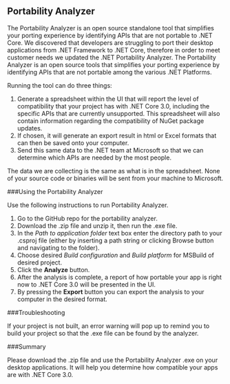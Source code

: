 ## Portability Analyzer 

The Portability Analyzer is an open source standalone tool that simplifies your porting experience by identifying APIs that are not portable to .NET Core. We discovered that developers are struggling to port their desktop applications from .NET Framework to .NET Core, therefore in order to meet customer needs we updated the .NET Portability Analyzer. The Portability Analyzer is an open source tools that simplifies your porting experience by identifying APIs that are not portable among the various .NET Platforms. 

Running the tool can do three things: 

1.	Generate a spreadsheet within the UI that will report the level of compatibility that your project has with .NET Core 3.0, including the specific APIs that are currently unsupported. This spreadsheet will also contain information regarding the compatibility of NuGet package updates.
2.	If chosen, it will generate an export result in html or Excel formats that can then be saved onto your computer. 
3.	Send this same data to the .NET team at Microsoft so that we can determine which APIs are needed by the most people.

The data we are collecting is the same as what is in the spreadsheet. None of your source code or binaries will be sent from your machine to Microsoft. 

###Using the Portability Analyzer

Use the following instructions to run Portability Analyzer.
1.	Go to the GitHub repo for the portability analyzer.
2.	Download the .zip file and unzip it, then run the .exe file.
3.	In the *Path to application folder* text box enter the directory path to your .csproj file (either by inserting a path string or clicking Browse button and navigating to the folder).
4.	Choose desired *Build configuration* and *Build platform* for MSBuild of desired project.
5.	Click the **Analyze** button.
6.	After the analysis is complete, a report of how portable your app is right now to .NET Core 3.0 will be presented in the UI.
7.	By pressing the **Export** button you can export the analysis to your computer in the desired format. 


###Troubleshooting

If your project is not built, an error warning will pop up to remind you to build your project so that the .exe file can be found by the analyzer.


###Summary

Please download the .zip file and use the Portability Analyzer .exe on your desktop applications. It will help you determine how compatible your apps are with .NET Core 3.0.
